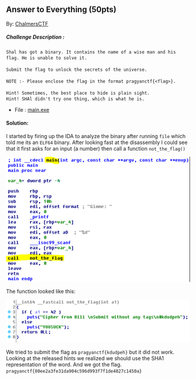 ## Answer to Everything (50pts)
By: [ChalmersCTF](http://chalmersctf.se)

##### Challenge Description : 
```
Shal has got a binary. It contains the name of a wise man and his flag. He is unable to solve it.

Submit the flag to unlock the secrets of the universe.

NOTE :- Please enclose the flag in the format pragyanctf{<flag>}.

Hint! Sometimes, the best place to hide is plain sight.
Hint! SHAl didn't try one thing, which is what he is.
```
* File : [main.exe](files/main.exe)

#### Solution:

I started by firing up the IDA to analyze the binary after running ```file``` which told me its an ```ELF64``` binary.
After looking fast at the disassembly I could see that it first asks for an input (a number) then call a function ```not_the_flag()```

![main](images/main.png)

The function looked like this:

![fun](images/fun.png)

We tried to submit the flag as ```pragyanctf{kdudpeh}``` but it did not work. Looking at the released hints we realized we should use the SHA1 representation of the word. And we got the flag. ```pragyanctf{80ee2a3fe31da904c596d993f7f1de4827c1450a}```
